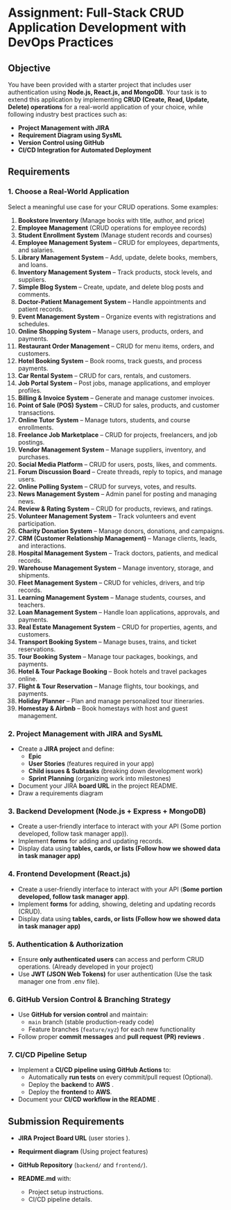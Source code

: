 # **Assignment: Full-Stack CRUD Application Development with DevOps Practices**

## **Objective**

You have been provided with a starter project that includes user authentication using  **Node.js, React.js, and MongoDB**. Your task is to extend this application by implementing **CRUD (Create, Read, Update, Delete) operations** for a real-world application of your choice, while following industry best practices such as:

* **Project Management with JIRA**
* **Requirement Diagram using SysML**
* **Version Control using GitHub**
* **CI/CD Integration for Automated Deployment**

## **Requirements**

### **1. Choose a Real-World Application**

Select a meaningful use case for your CRUD operations. Some examples:

1. **Bookstore Inventory** (Manage books with title, author, and price)
2. **Employee Management** (CRUD operations for employee records)
3. **Student Enrollment System** (Manage student records and courses)
4. **Employee Management System** – CRUD for employees, departments, and salaries.
5. **Library Management System** – Add, update, delete books, members, and loans.
6. **Inventory Management System** – Track products, stock levels, and suppliers.
7. **Simple Blog System** – Create, update, and delete blog posts and comments.
8. **Doctor-Patient Management System** – Handle appointments and patient records.
9. **Event Management System** – Organize events with registrations and schedules.
10. **Online Shopping System** – Manage users, products, orders, and payments.
11. **Restaurant Order Management** – CRUD for menu items, orders, and customers.
12. **Hotel Booking System** – Book rooms, track guests, and process payments.
13. **Car Rental System** – CRUD for cars, rentals, and customers.
14. **Job Portal System** – Post jobs, manage applications, and employer profiles.
15. **Billing & Invoice System** – Generate and manage customer invoices.
16. **Point of Sale (POS) System** – CRUD for sales, products, and customer transactions.
17. **Online Tutor System** – Manage tutors, students, and course enrollments.
18. **Freelance Job Marketplace** – CRUD for projects, freelancers, and job postings.
19. **Vendor Management System** – Manage suppliers, inventory, and purchases.
20. **Social Media Platform** – CRUD for users, posts, likes, and comments.
21. **Forum Discussion Board** – Create threads, reply to topics, and manage users.
22. **Online Polling System** – CRUD for surveys, votes, and results.
23. **News Management System** – Admin panel for posting and managing news.
24. **Review & Rating System** – CRUD for products, reviews, and ratings.
25. **Volunteer Management System** – Track volunteers and event participation.
26. **Charity Donation System** – Manage donors, donations, and campaigns.
27. **CRM (Customer Relationship Management)** – Manage clients, leads, and interactions.
28. **Hospital Management System** – Track doctors, patients, and medical records.
29. **Warehouse Management System** – Manage inventory, storage, and shipments.
30. **Fleet Management System** – CRUD for vehicles, drivers, and trip records.
31. **Learning Management System** – Manage students, courses, and teachers.
32. **Loan Management System** – Handle loan applications, approvals, and payments.
33. **Real Estate Management System** – CRUD for properties, agents, and customers.
34. **Transport Booking System** – Manage buses, trains, and ticket reservations.
35. **Tour Booking System** – Manage tour packages, bookings, and payments.
36. **Hotel & Tour Package Booking** – Book hotels and travel packages online.
37. **Flight & Tour Reservation** – Manage flights, tour bookings, and payments.
38. **Holiday Planner** – Plan and manage personalized tour itineraries.
39. **Homestay & Airbnb** – Book homestays with host and guest management.

### **2. Project Management with JIRA and SysML**

* Create a **JIRA project** and define:
  * **Epic**
  * **User Stories** (features required in your app)
  * **Child issues & Subtasks** (breaking down development work)
  * **Sprint Planning** (organizing work into milestones)
* Document your JIRA **board URL** in the project README.
* Draw a requirements diagram

### **3. Backend Development (Node.js + Express + MongoDB)**

* Create a user-friendly interface to interact with your API (Some portion developed, follow task manager app)).
* Implement **forms** for adding and updating records.
* Display data using  **tables, cards, or lists (Follow how we showed data in task manager app)**

### **4. Frontend Development (React.js)**

* Create a user-friendly interface to interact with your API (**Some portion developed, follow task manager app)**.
* Implement **forms** for adding, showing, deleting and updating records (CRUD).
* Display data using  **tables, cards, or lists (Follow how we showed data in task manager app)**

### **5. Authentication & Authorization**

* Ensure **only authenticated users** can access and perform CRUD operations. (Already developed in your project)
* Use **JWT (JSON Web Tokens)** for user authentication (Use the task manager one from .env file).

### **6. GitHub Version Control & Branching Strategy**

* Use **GitHub for version control** and maintain:
  * `main` branch (stable production-ready code)
  * Feature branches (`feature/xyz`) for each new functionality
* Follow proper **commit messages** and  **pull request (PR) reviews** .

### **7. CI/CD Pipeline Setup**

* Implement a **CI/CD pipeline using GitHub Actions** to:
  * Automatically **run tests** on every commit/pull request (Optional).
  * Deploy the **backend** to **AWS** .
  * Deploy the **frontend** to **AWS**.
* Document your  **CI/CD workflow in the README** .

## **Submission Requirements**

* **JIRA Project Board URL** (user stories ).
* **Requirment diagram** (Using project features)
* **GitHub Repository** (`backend/` and `frontend/`).
* **README.md** with:

  * Project setup instructions.
  * CI/CD pipeline details.
